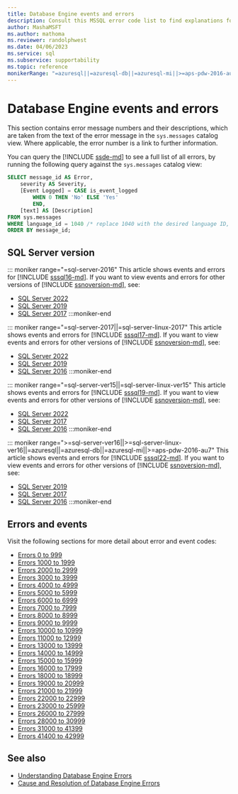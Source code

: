 ```yaml
---
title: Database Engine events and errors
description: Consult this MSSQL error code list to find explanations for error messages for SQL Server database engine events.
author: MashaMSFT
ms.author: mathoma
ms.reviewer: randolphwest
ms.date: 04/06/2023
ms.service: sql
ms.subservice: supportability
ms.topic: reference
monikerRange: "=azuresql||=azuresql-db||=azuresql-mi||>=aps-pdw-2016-au7||>=sql-server-2016||>=sql-server-linux-2017"
---
```

# Database Engine events and errors

This section contains error message numbers and their descriptions, which are taken from the text of the error message in the `sys.messages` catalog view. Where applicable, the error number is a link to further information.

You can query the [!INCLUDE [ssde-md](../../includes/ssde-md.md)] to see a full list of all errors, by running the following query against the `sys.messages` catalog view:

```sql
SELECT message_id AS Error,
    severity AS Severity,
    [Event Logged] = CASE is_event_logged
        WHEN 0 THEN 'No' ELSE 'Yes'
        END,
    [text] AS [Description]
FROM sys.messages
WHERE language_id = 1040 /* replace 1040 with the desired language ID, such as 1033 for US English */
ORDER BY message_id;
```

## SQL Server version

::: moniker range="=sql-server-2016"
This article shows events and errors for [!INCLUDE [sssql16-md](../../includes/sssql16-md.md)]. If you want to view events and errors for other versions of [!INCLUDE [ssnoversion-md](../../includes/ssnoversion-md.md)], see:

- [SQL Server 2022](?view=sql-server-ver16&preserve-view=true)
- [SQL Server 2019](?view=sql-server-ver15&preserve-view=true)
- [SQL Server 2017](?view=sql-server-2017&preserve-view=true)
:::moniker-end

::: moniker range="=sql-server-2017||=sql-server-linux-2017"
This article shows events and errors for [!INCLUDE [sssql17-md](../../includes/sssql17-md.md)]. If you want to view events and errors for other versions of [!INCLUDE [ssnoversion-md](../../includes/ssnoversion-md.md)], see:

- [SQL Server 2022](?view=sql-server-ver16&preserve-view=true)
- [SQL Server 2019](?view=sql-server-ver15&preserve-view=true)
- [SQL Server 2016](?view=sql-server-2016&preserve-view=true)
:::moniker-end

::: moniker range="=sql-server-ver15||=sql-server-linux-ver15"
This article shows events and errors for [!INCLUDE [sssql19-md](../../includes/sssql19-md.md)]. If you want to view events and errors for other versions of [!INCLUDE [ssnoversion-md](../../includes/ssnoversion-md.md)], see:

- [SQL Server 2022](?view=sql-server-ver16&preserve-view=true)
- [SQL Server 2017](?view=sql-server-2017&preserve-view=true)
- [SQL Server 2016](?view=sql-server-2016&preserve-view=true)
:::moniker-end

::: moniker range=">=sql-server-ver16||>=sql-server-linux-ver16||=azuresql||=azuresql-db||=azuresql-mi||>=aps-pdw-2016-au7"
This article shows events and errors for [!INCLUDE [sssql22-md](../../includes/sssql22-md.md)]. If you want to view events and errors for other versions of [!INCLUDE [ssnoversion-md](../../includes/ssnoversion-md.md)], see:

- [SQL Server 2019](?view=sql-server-ver15&preserve-view=true)
- [SQL Server 2017](?view=sql-server-2017&preserve-view=true)
- [SQL Server 2016](?view=sql-server-2016&preserve-view=true)
:::moniker-end

## Errors and events

Visit the following sections for more detail about error and event codes:

- [Errors 0 to 999](database-engine-events-and-errors-0-to-999.md)
- [Errors 1000 to 1999](database-engine-events-and-errors-1000-to-1999.md)
- [Errors 2000 to 2999](database-engine-events-and-errors-2000-to-2999.md)
- [Errors 3000 to 3999](database-engine-events-and-errors-3000-to-3999.md)
- [Errors 4000 to 4999](database-engine-events-and-errors-4000-to-4999.md)
- [Errors 5000 to 5999](database-engine-events-and-errors-5000-to-5999.md)
- [Errors 6000 to 6999](database-engine-events-and-errors-6000-to-6999.md)
- [Errors 7000 to 7999](database-engine-events-and-errors-7000-to-7999.md)
- [Errors 8000 to 8999](database-engine-events-and-errors-8000-to-8999.md)
- [Errors 9000 to 9999](database-engine-events-and-errors-9000-to-9999.md)
- [Errors 10000 to 10999](database-engine-events-and-errors-10000-to-10999.md)
- [Errors 11000 to 12999](database-engine-events-and-errors-11000-to-12999.md)
- [Errors 13000 to 13999](database-engine-events-and-errors-13000-to-13999.md)
- [Errors 14000 to 14999](database-engine-events-and-errors-14000-to-14999.md)
- [Errors 15000 to 15999](database-engine-events-and-errors-15000-to-15999.md)
- [Errors 16000 to 17999](database-engine-events-and-errors-16000-to-17999.md)
- [Errors 18000 to 18999](database-engine-events-and-errors-18000-to-18999.md)
- [Errors 19000 to 20999](database-engine-events-and-errors-19000-to-20999.md)
- [Errors 21000 to 21999](database-engine-events-and-errors-21000-to-21999.md)
- [Errors 22000 to 22999](database-engine-events-and-errors-22000-to-22999.md)
- [Errors 23000 to 25999](database-engine-events-and-errors-23000-to-25999.md)
- [Errors 26000 to 27999](database-engine-events-and-errors-26000-to-27999.md)
- [Errors 28000 to 30999](database-engine-events-and-errors-28000-to-30999.md)
- [Errors 31000 to 41399](database-engine-events-and-errors-31000-to-41399.md)
- [Errors 41400 to 42999](database-engine-events-and-errors-41400-to-42999.md)

## See also

- [Understanding Database Engine Errors](../../relational-databases/errors-events/understanding-database-engine-errors.md)
- [Cause and Resolution of Database Engine Errors](/previous-versions/sql/sql-server-2016/ms365262(v=sql.130))
